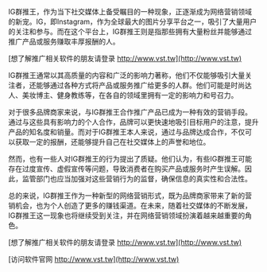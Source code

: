 IG群推王，作为当下社交媒体上备受瞩目的一种现象，正逐渐成为网络营销领域的新宠。IG，即Instagram，作为全球最大的图片分享平台之一，吸引了大量用户的关注和参与。而在这个平台上，IG群推王则是指那些拥有大量粉丝并能够通过推广产品或服务赚取丰厚报酬的人。

[想了解推广相关软件的朋友请登录 http://www.vst.tw](http://www.vst.tw)

IG群推王通常以其高质量的内容和广泛的影响力著称，他们不仅能够吸引大量关注者，还能够通过各种方式将产品或服务推广给更多的人群。他们可能是时尚达人、美妆博主、健身教练等，在各自的领域里拥有一定的影响力和号召力。

对于很多品牌商家来说，与IG群推王合作推广产品已成为一种有效的营销手段。通过与这些具有影响力的个人合作，品牌可以更快速地吸引目标用户的注意，提升产品的知名度和销量。而对于IG群推王本人来说，通过与品牌达成合作，不仅可以获取一定的报酬，还能够提升自己在社交媒体上的声誉和地位。

然而，也有一些人对IG群推王的行为提出了质疑。他们认为，有些IG群推王可能存在过度宣传、虚假宣传等问题，导致消费者在购买产品或服务时产生误解。因此，监管部门也应当加强对这些营销行为的监督，确保信息的真实性和合法性。

总的来说，IG群推王作为一种新型的网络营销形式，既为品牌商家带来了新的营销机会，也为个人创造了更多的赚钱渠道。在未来，随着社交媒体的不断发展，IG群推王这一现象也将继续受到关注，并在网络营销领域扮演着越来越重要的角色。

[想了解推广相关软件的朋友请登录 http://www.vst.tw](http://www.vst.tw)


[访问软件官网 http://www.vst.tw](http://www.vst.tw)
